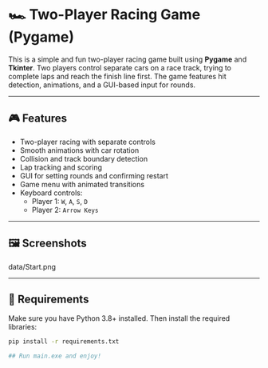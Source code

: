 # 🏎️ Two-Player Racing Game (Pygame)

This is a simple and fun two-player racing game built using **Pygame** and **Tkinter**. Two players control separate cars on a race track, trying to complete laps and reach the finish line first. The game features hit detection, animations, and a GUI-based input for rounds.

---

## 🎮 Features

- Two-player racing with separate controls
- Smooth animations with car rotation
- Collision and track boundary detection
- Lap tracking and scoring
- GUI for setting rounds and confirming restart
- Game menu with animated transitions
- Keyboard controls:
  - Player 1: `W`, `A`, `S`, `D`
  - Player 2: `Arrow Keys`

---

## 🖼️ Screenshots

data/Start.png

---

## 🔧 Requirements

Make sure you have Python 3.8+ installed. Then install the required libraries:

```bash
pip install -r requirements.txt

## Run main.exe and enjoy!